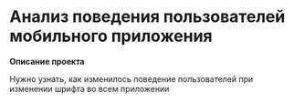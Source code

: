 # Анализ поведения пользователей мобильного приложения
**Описание проекта**

Нужно узнать, как изменилось поведение пользователей при изменении шрифта во всем приложении
